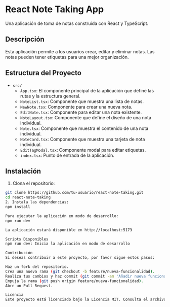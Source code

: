# React Note Taking App

Una aplicación de toma de notas construida con React y TypeScript.

## Descripción

Esta aplicación permite a los usuarios crear, editar y eliminar notas. Las notas pueden tener etiquetas para una mejor organización.

## Estructura del Proyecto

- `src/`
  - `App.tsx`: El componente principal de la aplicación que define las rutas y la estructura general.
  - `NoteList.tsx`: Componente que muestra una lista de notas.
  - `NewNote.tsx`: Componente para crear una nueva nota.
  - `EditNote.tsx`: Componente para editar una nota existente.
  - `NoteLayout.tsx`: Componente que define el diseño de una nota individual.
  - `Note.tsx`: Componente que muestra el contenido de una nota individual.
  - `NoteCard.tsx`: Componente que muestra una tarjeta de nota individual.
  - `EditTagModal.tsx`: Componente modal para editar etiquetas.
  - `index.tsx`: Punto de entrada de la aplicación.

## Instalación

1. Clona el repositorio:

```bash
git clone https://github.com/tu-usuario/react-note-taking.git
cd react-note-taking
2. Instala las dependencias:
npm install

Para ejecutar la aplicación en modo de desarrollo:
npm run dev

La aplicación estará disponible en http://localhost:5173

Scripts Disponibles
npm run dev: Inicia la aplicación en modo de desarrollo

Contribución
Si deseas contribuir a este proyecto, por favor sigue estos pasos:

Haz un fork del repositorio.
Crea una nueva rama (git checkout -b feature/nueva-funcionalidad).
Realiza tus cambios y haz commit (git commit -am 'Añadir nueva funcionalidad').
Empuja la rama (git push origin feature/nueva-funcionalidad).
Abre un Pull Request.

Licencia
Este proyecto está licenciado bajo la Licencia MIT. Consulta el archivo LICENSE para más detalles.
```
